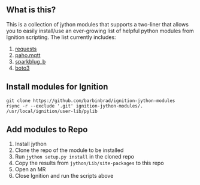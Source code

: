 ## What is this?

This is a collection of jython modules that supports a two-liner that allows you to easily install/use an ever-growing list of helpful python modules from Ignition scripting. The list currently includes:

1. [requests](https://docs.python-requests.org/en/latest/)
2. [paho.mqtt](https://github.com/eclipse/paho.mqtt.python#usage-and-api)
3. [sparkblug_b](https://github.com/eclipse/tahu/blob/master/sparkplug_b/stand_alone_examples/python/example_simple.py)
4. [boto3](https://github.com/boto/boto3) 


## Install modules for Ignition
```
git clone https://github.com/barbinbrad/ignition-jython-modules
rsync -r --exclude '.git' ignition-jython-modules/. /usr/local/ignition/user-lib/pylib
```

## Add modules to Repo

1. Install jython
2. Clone the repo of the module to be installed
3. Run `jython setup.py install` in the cloned repo
4. Copy the results from `jython/Lib/site-packages` to this repo
5. Open an MR
6. Close Ignition and run the scripts above
